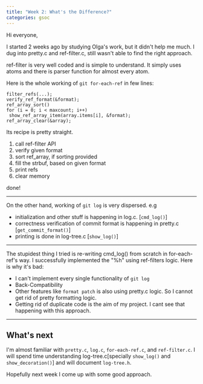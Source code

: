 ```yaml
---
title: "Week 2: What's the Difference?"
categories: gsoc
---
```


Hi everyone,

I started 2 weeks ago by studying Olga's work, but it didn't help me much. I dug into pretty.c and ref-filter.c, still wasn't able to find the right approach.

ref-filter is very well coded and is simple to understand. It simply uses atoms and there is parser function for almost every atom.

Here is the whole working of `git for-each-ref` in few lines:

```
filter_refs(...);
verify_ref_format(&format);
ref_array_sort()
for (i = 0; i < maxcount; i++)
 show_ref_array_item(array.items[i], &format);
ref_array_clear(&array);
```
Its recipe is pretty straight. 
1. call ref-filter API
2. verify given format
3. sort ref_array, if sorting provided
4. fill the strbuf, based on given format 
5. print refs
6. clear memory

done!

---

On the other hand, working of `git log` is very dispersed. e.g

- initialization and other stuff is happening in log.c. [`cmd_log()`]
- correctness verification of commit format is happening in pretty.c [`get_commit_format()`]
- printing is done in log-tree.c [`show_log()`]

---

The stupidest thing I tried is re-writing cmd_log() from scratch in for-each-ref's way. I successfully implemented the "%h" using ref-filters logic.
Here is why it's bad:
- I can't implement every single functionality of `git log`
- Back-Compatibility
- Other features like `format patch` is also using pretty.c logic. So I cannot get rid of pretty formatting logic.
- Getting rid of duplicate code is the aim of my project. I cant see that happening with this approach.

---

## What's next

I'm almost familiar with `pretty.c`, `log.c`, `for-each-ref.c`, and `ref-filter.c`. I will spend time understanding log-tree.c[specially `show_log()` and `show_decoration()`] and will document `log-tree.h`.

Hopefully next week I come up with some good approach.

